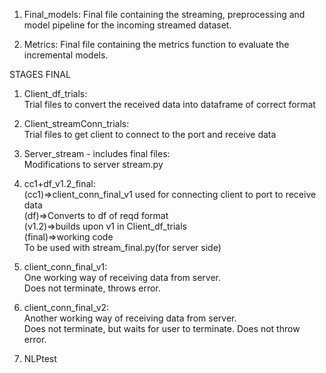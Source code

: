 1. Final_models:
Final file containing the streaming, preprocessing and model pipeline for the incoming streamed dataset.

2. Metrics:
Final file containing the metrics function to evaluate the incremental models.

STAGES FINAL 
1. Client_df_trials:  
Trial files to convert the received data into dataframe of correct format  
  
2. Client_streamConn_trials:  
Trial files to get client to connect to the port and receive data  
  
3. Server_stream - includes final files:  
Modifications to server stream.py   
  
4. cc1+df_v1.2_final:  
(cc1)=>client_conn_final_v1 used for connecting client to port to receive data   
(df)=>Converts to df of reqd format  
(v1.2)=>builds upon v1 in Client_df_trials  
(final)=>working code  
To be used with stream_final.py(for server side)  

5. client_conn_final_v1:  
One working way of receiving data from server.  
Does not terminate, throws error.  

6. client_conn_final_v2:  
Another working way of receiving data from server.  
Does not terminate, but waits for user to terminate. Does not throw error.  

7. NLPtest

  
